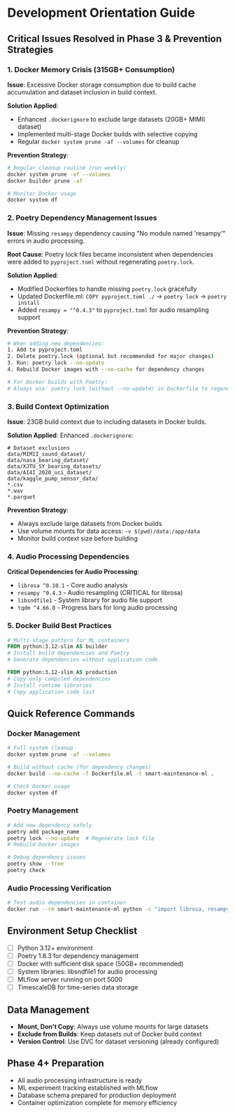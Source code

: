 # Development Orientation Guide

## Critical Issues Resolved in Phase 3 & Prevention Strategies

### 1. Docker Memory Crisis (315GB+ Consumption)
**Issue**: Excessive Docker storage consumption due to build cache accumulation and dataset inclusion in build context.

**Solution Applied**:
- Enhanced `.dockerignore` to exclude large datasets (20GB+ MIMII dataset)
- Implemented multi-stage Docker builds with selective copying
- Regular `docker system prune -af --volumes` for cleanup

**Prevention Strategy**:
```bash
# Regular cleanup routine (run weekly)
docker system prune -af --volumes
docker builder prune -af

# Monitor Docker usage
docker system df
```

### 2. Poetry Dependency Management Issues
**Issue**: Missing `resampy` dependency causing "No module named 'resampy'" errors in audio processing.

**Root Cause**: Poetry lock files became inconsistent when dependencies were added to `pyproject.toml` without regenerating `poetry.lock`.

**Solution Applied**:
- Modified Dockerfiles to handle missing `poetry.lock` gracefully
- Updated Dockerfile.ml: `COPY pyproject.toml ./` → `poetry lock` → `poetry install`
- Added `resampy = "^0.4.3"` to `pyproject.toml` for audio resampling support

**Prevention Strategy**:
```bash
# When adding new dependencies:
1. Add to pyproject.toml
2. Delete poetry.lock (optional but recommended for major changes)
3. Run: poetry lock --no-update
4. Rebuild Docker images with --no-cache for dependency changes

# For Docker builds with Poetry:
# Always use: poetry lock (without --no-update) in Dockerfile to regenerate
```

### 3. Build Context Optimization
**Issue**: 23GB build context due to including datasets in Docker builds.

**Solution Applied**:
Enhanced `.dockerignore`:
```
# Dataset exclusions
data/MIMII_sound_dataset/
data/nasa_bearing_dataset/
data/XJTU_SY_bearing_datasets/
data/AI4I_2020_uci_dataset/
data/kaggle_pump_sensor_data/
*.csv
*.wav
*.parquet
```

**Prevention Strategy**:
- Always exclude large datasets from Docker builds
- Use volume mounts for data access: `-v $(pwd)/data:/app/data`
- Monitor build context size before building

### 4. Audio Processing Dependencies
**Critical Dependencies for Audio Processing**:
- `librosa ^0.10.1` - Core audio analysis
- `resampy ^0.4.3` - Audio resampling (CRITICAL for librosa)
- `libsndfile1` - System library for audio file support
- `tqdm ^4.66.0` - Progress bars for long audio processing

### 5. Docker Build Best Practices
```dockerfile
# Multi-stage pattern for ML containers
FROM python:3.12-slim AS builder
# Install build dependencies and Poetry
# Generate dependencies without application code

FROM python:3.12-slim AS production
# Copy only compiled dependencies
# Install runtime libraries
# Copy application code last
```

## Quick Reference Commands

### Docker Management
```bash
# Full system cleanup
docker system prune -af --volumes

# Build without cache (for dependency changes)
docker build --no-cache -f Dockerfile.ml -t smart-maintenance-ml .

# Check Docker usage
docker system df
```

### Poetry Management
```bash
# Add new dependency safely
poetry add package_name
poetry lock --no-update  # Regenerate lock file
# Rebuild Docker images

# Debug dependency issues
poetry show --tree
poetry check
```

### Audio Processing Verification
```bash
# Test audio dependencies in container
docker run --rm smart-maintenance-ml python -c "import librosa, resampy; print('Audio deps OK')"
```

## Environment Setup Checklist
- [ ] Python 3.12+ environment
- [ ] Poetry 1.8.3 for dependency management
- [ ] Docker with sufficient disk space (50GB+ recommended)
- [ ] System libraries: libsndfile1 for audio processing
- [ ] MLflow server running on port 5000
- [ ] TimescaleDB for time-series data storage

## Data Management
- **Mount, Don't Copy**: Always use volume mounts for large datasets
- **Exclude from Builds**: Keep datasets out of Docker build context
- **Version Control**: Use DVC for dataset versioning (already configured)

## Phase 4+ Preparation
- All audio processing infrastructure is ready
- ML experiment tracking established with MLflow
- Database schema prepared for production deployment
- Container optimization complete for memory efficiency